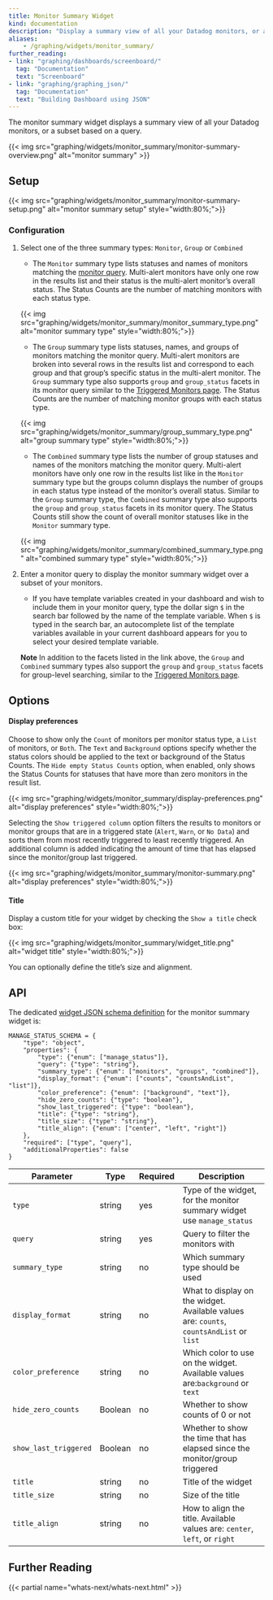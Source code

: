 ```yaml
---
title: Monitor Summary Widget
kind: documentation
description: "Display a summary view of all your Datadog monitors, or a subset based on a query."
aliases:
    - /graphing/widgets/monitor_summary/
further_reading:
- link: "graphing/dashboards/screenboard/"
  tag: "Documentation"
  text: "Screenboard"
- link: "graphing/graphing_json/"
  tag: "Documentation"
  text: "Building Dashboard using JSON"
---
```


The monitor summary widget displays a summary view of all your Datadog monitors, or a subset based on a query.

{{< img src="graphing/widgets/monitor_summary/monitor-summary-overview.png" alt="monitor summary" >}}

## Setup

{{< img src="graphing/widgets/monitor_summary/monitor-summary-setup.png" alt="monitor summary setup"  style="width:80%;">}}

### Configuration

1. Select one of the three summary types: `Monitor`, `Group` or `Combined`
    - The `Monitor` summary type lists statuses and names of monitors matching the [monitor query][1]. Multi-alert monitors have only one row in the results list and their status is the multi-alert monitor’s overall status. The Status Counts are the number of matching monitors with each status type.

    {{< img src="graphing/widgets/monitor_summary/monitor_summary_type.png" alt="monitor summary type"  style="width:80%;">}}

    - The `Group` summary type lists statuses, names, and groups of monitors matching the monitor query. Multi-alert monitors are broken into several rows in the results list and correspond to each group and that group’s specific status in the multi-alert monitor. The `Group` summary type also supports `group` and `group_status` facets in its monitor query similar to the [Triggered Monitors page][2]. The Status Counts are the number of matching monitor groups with each status type.

    {{< img src="graphing/widgets/monitor_summary/group_summary_type.png" alt="group summary type"  style="width:80%;">}}

    - The `Combined` summary type lists the number of group statuses and names of the monitors matching the monitor query. Multi-alert monitors have only one row in the results list like in the `Monitor` summary type but the groups column displays the number of groups in each status type instead of the monitor’s overall status. Similar to the `Group` summary type, the `Combined` summary type also supports the `group` and `group_status` facets in its monitor query. The Status Counts still show the count of overall monitor statuses like in the `Monitor` summary type.

    {{< img src="graphing/widgets/monitor_summary/combined_summary_type.png" alt="combined summary type"  style="width:80%;">}}

2. Enter a monitor query to display the monitor summary widget over a subset of your monitors.
    - If you have template variables created in your dashboard and wish to include them in your monitor query, type the dollar sign `$` in the search bar followed by the name of the template variable. When `$` is typed in the search bar, an autocomplete list of the template variables available in your current dashboard appears for you to select your desired template variable.

    **Note** In addition to the facets listed in the link above, the `Group` and `Combined` summary types also support the `group` and `group_status` facets for group-level searching, similar to the [Triggered Monitors page][2].

## Options

#### Display preferences

Choose to show only the `Count` of monitors per monitor status type, a `List` of monitors, or `Both`. The `Text` and `Background` options specify whether the status colors should be applied to the text or background of the Status Counts. The `Hide empty Status Counts` option, when enabled, only shows the Status Counts for statuses that have more than zero monitors in the result list.

{{< img src="graphing/widgets/monitor_summary/display-preferences.png" alt="display preferences"  style="width:80%;">}}

Selecting the `Show triggered column` option filters the results to monitors or monitor groups that are in a triggered state (`Alert`, `Warn`, or `No Data`) and sorts them from most recently triggered to least recently triggered. An additional column is added indicating the amount of time that has elapsed since the monitor/group last triggered.

{{< img src="graphing/widgets/monitor_summary/monitor-summary.png" alt="display preferences"  style="width:80%;">}}

#### Title

Display a custom title for your widget by checking the `Show a title` check box:

{{< img src="graphing/widgets/monitor_summary/widget_title.png" alt="widget title"  style="width:80%;">}}

You can optionally define the title’s size and alignment.

## API

The dedicated [widget JSON schema definition][3] for the monitor summary widget is:

```text
MANAGE_STATUS_SCHEMA = {
    "type": "object",
    "properties": {
        "type": {"enum": ["manage_status"]},
        "query": {"type": "string"},
        "summary_type": {"enum": ["monitors", "groups", "combined"]},
        "display_format": {"enum": ["counts", "countsAndList", "list"]},
        "color_preference": {"enum": ["background", "text"]},
        "hide_zero_counts": {"type": "boolean"},
        "show_last_triggered": {"type": "boolean"},
        "title": {"type": "string"},
        "title_size": {"type": "string"},
        "title_align": {"enum": ["center", "left", "right"]}
    },
    "required": ["type", "query"],
    "additionalProperties": false
}
```

| Parameter             | Type    | Required | Description                                                                              |
|-----------------------|---------|----------|------------------------------------------------------------------------------------------|
| `type`                | string  | yes      | Type of the widget, for the monitor summary widget use `manage_status`                   |
| `query`               | string  | yes      | Query to filter the monitors with                                                        |
| `summary_type`        | string  | no       | Which summary type should be used                                                        |
| `display_format`      | string  | no       | What to display on the widget. Available values are: `counts`, `countsAndList` or `list` |
| `color_preference`    | string  | no       | Which color to use on the widget. Available values are:`background` or `text`            |
| `hide_zero_counts`    | Boolean | no       | Whether to show counts of 0 or not                                                       |
| `show_last_triggered` | Boolean | no       | Whether to show the time that has elapsed since the monitor/group triggered              |
| `title`               | string  | no       | Title of the widget                                                                      |
| `title_size`          | string  | no       | Size of the title                                                                        |
| `title_align`         | string  | no       | How to align the title. Available values are: `center`, `left`, or `right`               |

## Further Reading

{{< partial name="whats-next/whats-next.html" >}}

[1]: /monitors/manage_monitor
[2]: /monitors/manage_monitor/#manage-triggered-monitors-with-group-level-granularity
[3]: /graphing/graphing_json/widget_json
